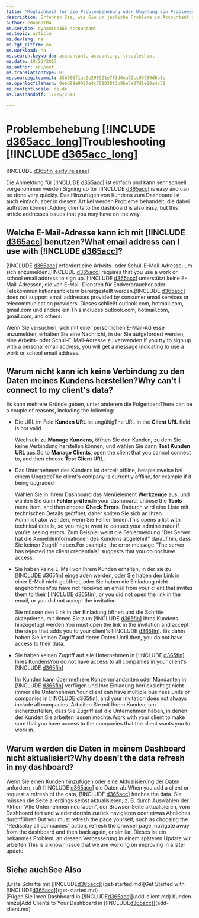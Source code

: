 ```yaml
---
title: "Möglichkeit für die Problembehebung oder Umgehung von Problemen | Microsoft Docs"
description: Erfahren Sie, wie Sie um jegliche Probleme im Accountant Hub for Dynamics 365 umgehen.
author: edupont04
ms.service: dynamics365-accountant
ms.topic: article
ms.devlang: na
ms.tgt_pltfrm: na
ms.workload: na
ms.search.keywords: accountant, accounting, troubleshoot
ms.date: 10/23/2017
ms.author: edupont
ms.translationtype: HT
ms.sourcegitcommit: 33b900f1ac9e295921e7f3d6ea72cc93939d8a1b
ms.openlocfilehash: 0ebd99e9097e4c701038f3b8be7a07d1e80a4b31
ms.contentlocale: de-de
ms.lasthandoff: 11/26/2018

---
```

# <a name="troubleshooting-include-d365acclongincludesd365acclongmdmd"></a><span data-ttu-id="f2153-103">Problembehebung [!INCLUDE [d365acc_long](includes/d365acc_long_md.md)]</span><span class="sxs-lookup"><span data-stu-id="f2153-103">Troubleshooting [!INCLUDE [d365acc_long](includes/d365acc_long_md.md)]</span></span>
[!INCLUDE [d365fin_early_release](includes/d365fin_early_release.md.md)]

<span data-ttu-id="f2153-104">Die Anmeldung für [!INCLUDE [d365acc](includes/d365acc_md.md)] ist einfach und kann sehr schnell vorgenommen werden.</span><span class="sxs-lookup"><span data-stu-id="f2153-104">Signing up for [!INCLUDE [d365acc](includes/d365acc_md.md)] is easy and can be done very quickly.</span></span> <span data-ttu-id="f2153-105">Das Hinzufügen von Kundens zum Dashboard ist auch einfach, aber in diesem Artikel werden Probleme behandelt, die dabei auftreten können.</span><span class="sxs-lookup"><span data-stu-id="f2153-105">Adding clients to the dashboard is also easy, but this article addresses issues that you may have on the way.</span></span>

## <a name="what-email-address-can-i-use-with-include-d365accincludesd365accmdmd"></a><span data-ttu-id="f2153-106">Welche E-Mail-Adresse kann ich mit [!INCLUDE [d365acc](includes/d365acc_md.md)] benutzen?</span><span class="sxs-lookup"><span data-stu-id="f2153-106">What email address can I use with [!INCLUDE [d365acc](includes/d365acc_md.md)]?</span></span>
<span data-ttu-id="f2153-107">[!INCLUDE [d365acc](includes/d365acc_md.md)] erfordert eine Arbeits- oder Schul-E-Mail-Adresse, um sich anzumelden.</span><span class="sxs-lookup"><span data-stu-id="f2153-107">[!INCLUDE [d365acc](includes/d365acc_md.md)] requires that you use a work or school email address to sign up.</span></span> <span data-ttu-id="f2153-108">[!INCLUDE [d365acc](includes/d365acc_md.md)] unterstützt keine E-Mail-Adressen, die von E-Mail-Diensten für Endverbraucher oder Telekommunikationsanbietern bereitgestellt werden.</span><span class="sxs-lookup"><span data-stu-id="f2153-108">[!INCLUDE [d365acc](includes/d365acc_md.md)] does not support email addresses provided by consumer email services or telecommunication providers.</span></span> <span data-ttu-id="f2153-109">Dieses schließt outlook.com, hotmail.com, gmail.com und andere ein.</span><span class="sxs-lookup"><span data-stu-id="f2153-109">This includes outlook.com, hotmail.com, gmail.com, and others.</span></span>  

<span data-ttu-id="f2153-110">Wenn Sie versuchen, sich mit einer persönlichen E-Mail-Adresse anzumelden, erhalten Sie eine Nachricht, in der Sie aufgefordert werden, eine Arbeits- oder Schul-E-Mail-Adresse zu verwenden.</span><span class="sxs-lookup"><span data-stu-id="f2153-110">If you try to sign up with a personal email address, you will get a message indicating to use a work or school email address.</span></span>  

## <a name="why-cant-i-connect-to-my-clients-data"></a><span data-ttu-id="f2153-111">Warum nicht kann ich keine Verbindung zu den Daten meines Kundens herstellen?</span><span class="sxs-lookup"><span data-stu-id="f2153-111">Why can't I connect to my client's data?</span></span>
<span data-ttu-id="f2153-112">Es kann mehrere Gründe geben, unter anderem die Folgenden:</span><span class="sxs-lookup"><span data-stu-id="f2153-112">There can be a couple of reasons, including the following:</span></span>

- <span data-ttu-id="f2153-113">Die URL im Feld **Kunden URL** ist ungültig</span><span class="sxs-lookup"><span data-stu-id="f2153-113">The URL in the **Client URL** field is not valid</span></span>  

  <span data-ttu-id="f2153-114">Wechseln zu **Manage Kundens**, öffnen Sie den Kunden, zu dem Sie keine Verbindung herstellen können, und wählen Sie dann **Test Kunden URL** aus.</span><span class="sxs-lookup"><span data-stu-id="f2153-114">Go to **Manage Clients**, open the client that you cannot connect to, and then choose **Test Client URL**.</span></span>  
- <span data-ttu-id="f2153-115">Das Unternehmen des Kundens ist derzeit offline, beispielsweise bei einem Upgrade</span><span class="sxs-lookup"><span data-stu-id="f2153-115">The client's company is currently offline, for example if it being upgraded</span></span>

  <span data-ttu-id="f2153-116">Wählen Sie in Ihrem Dashboard das Menüelement **Werkzeuge** aus, und wählen Sie dann **Fehler prüfen**.</span><span class="sxs-lookup"><span data-stu-id="f2153-116">In your dashboard, choose the **Tools** menu item, and then choose **Check Errors**.</span></span> <span data-ttu-id="f2153-117">Dadurch wird eine Liste mit technischen Details geöffnet, daher sollten Sie sich an Ihren Administrator wenden, wenn Sie Fehler finden.</span><span class="sxs-lookup"><span data-stu-id="f2153-117">This opens a list with technical details, so you might want to contact your administrator if you're seeing errors.</span></span> <span data-ttu-id="f2153-118">Zum Beispiel weist die Fehlermeldung "Der Server hat die Anmeldeinformationen des Kundens abgelehnt" darauf hin, dass Sie keinen Zugriff haben.</span><span class="sxs-lookup"><span data-stu-id="f2153-118">For example, the error message "The server has rejected the client credentials" suggests that you do not have access.</span></span>  
- <span data-ttu-id="f2153-119">Sie haben keine E-Mail von Ihrem Kunden erhalten, in der sie zu [!INCLUDE [d365fin](includes/d365fin_md.md)] eingeladen werden, oder Sie haben den Link in einer E-Mail nicht geöffnet, oder Sie haben die Einladung nicht angenommen</span><span class="sxs-lookup"><span data-stu-id="f2153-119">You have not received an email from your client that invites them to their [!INCLUDE [d365fin](includes/d365fin_md.md)], or you did not open the link in the email, or you did not accept the invitation</span></span>

  <span data-ttu-id="f2153-120">Sie müssen den Link in der Einladung öffnen und die Schritte akzeptieren, mit denen Sie zum [!INCLUDE [d365fin](includes/d365fin_md.md)] Ihres Kundens hinzugefügt werden.</span><span class="sxs-lookup"><span data-stu-id="f2153-120">You must open the link in the invitation and accept the steps that adds you to your client's [!INCLUDE [d365fin](includes/d365fin_md.md)].</span></span> <span data-ttu-id="f2153-121">Bis dahin haben Sie keinen Zugriff auf deren Daten.</span><span class="sxs-lookup"><span data-stu-id="f2153-121">Until then, you do not have access to their data.</span></span>  
- <span data-ttu-id="f2153-122">Sie haben keinen Zugriff auf alle Unternehmen in [!INCLUDE [d365fin](includes/d365fin_md.md)] Ihres Kundens</span><span class="sxs-lookup"><span data-stu-id="f2153-122">You do not have access to all companies in your client's [!INCLUDE [d365fin](includes/d365fin_md.md)]</span></span>

  <span data-ttu-id="f2153-123">Ihr Kunden kann über mehrere Konzernmandanten oder Mandanten in [!INCLUDE [d365fin](includes/d365fin_md.md)] verfügen und Ihre Einladung berücksichtigt nicht immer alle Unternehmen.</span><span class="sxs-lookup"><span data-stu-id="f2153-123">Your client can have multiple business units or companies in [!INCLUDE [d365fin](includes/d365fin_md.md)], and your invitation does not always include all companies.</span></span> <span data-ttu-id="f2153-124">Arbeiten Sie mit Ihrem Kunden, um sicherzustellen, dass Sie Zugriff auf die Unternehmen haben, in denen der Kunden Sie arbeiten lassen möchte.</span><span class="sxs-lookup"><span data-stu-id="f2153-124">Work with your client to make sure that you have access to the companies that the client wants you to work in.</span></span>  

## <a name="why-doesnt-the-data-refresh-in-my-dashboard"></a><span data-ttu-id="f2153-125">Warum werden die Daten in meinem Dashboard nicht aktualisiert?</span><span class="sxs-lookup"><span data-stu-id="f2153-125">Why doesn't the data refresh in my dashboard?</span></span>
<span data-ttu-id="f2153-126">Wenn Sie einen Kunden hinzufügen oder eine Aktualisierung der Daten anfordern, ruft [!INCLUDE [d365acc](includes/d365acc_md.md)] die Daten ab.</span><span class="sxs-lookup"><span data-stu-id="f2153-126">When you add a client or request a refresh of the data, [!INCLUDE [d365acc](includes/d365acc_md.md)] fetches the data.</span></span> <span data-ttu-id="f2153-127">Sie müssen die Seite allerdings selbst aktualisieren, z. B. durch Auswählen der Aktion "Alle Unternehmen neu laden", der Browser-Seite aktualisieren, vom Dashboard fort und wieder dorthin zurück navigieren oder etwas Ähnliches durchführen.</span><span class="sxs-lookup"><span data-stu-id="f2153-127">But you must refresh the page yourself, such as choosing the "Redisplay all companies" action, refresh the browser page, navigate away from the dashboard and then back again, or similar.</span></span> <span data-ttu-id="f2153-128">Dieses ist ein bekanntes Problem, an dessen Verbesserung in einem späteren Update wir arbeiten.</span><span class="sxs-lookup"><span data-stu-id="f2153-128">This is a known issue that we are working on improving in a later update.</span></span>  

## <a name="see-also"></a><span data-ttu-id="f2153-129">Siehe auch</span><span class="sxs-lookup"><span data-stu-id="f2153-129">See Also</span></span>
<span data-ttu-id="f2153-130">[Erste Schritte mit [!INCLUDE[d365acc](includes/d365acc_md.md)]](get-started.md)</span><span class="sxs-lookup"><span data-stu-id="f2153-130">[Get Started with [!INCLUDE[d365acc](includes/d365acc_md.md)]](get-started.md)</span></span>  
<span data-ttu-id="f2153-131">[Fügen Sie Ihren Dashboard in [!INCLUDE[d365acc](includes/d365acc_md.md)]](add-client.md) Kunden hinzu</span><span class="sxs-lookup"><span data-stu-id="f2153-131">[Add Clients to Your Dashboard in [!INCLUDE[d365acc](includes/d365acc_md.md)]](add-client.md)</span></span>  


